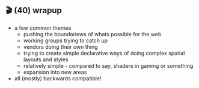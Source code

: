 ## 🎬 (40) wrapup

- a few common themes
  - pushing the boundariews of whats possible for the web
  - working groups trying to catch up
  - vendors doing their own thing
  - trying to create simple declarative ways of doing complex spatial layouts and styles
  - relatively simple - compared to say, shaders in gaming or something
  - expansion into new areas
- all (mostly) backwards compatible!
